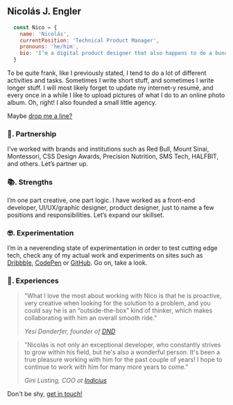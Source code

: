 ## Nicolás J. Engler

```js
  const Nico = {
    name: 'Nicolás',
    currentPosition: 'Technical Product Manager',
    pronouns: 'he/him',
    bio: 'I’m a digital product designer that also happens to do a bunch of other stuff. From Argentina 🇦🇷.'
  }
```

To be quite frank, like I previously stated, I tend to do a lot of different activities and tasks. Sometimes I write short stuff, and sometimes I write longer stuff. I will most likely forget to update my internet-y resumé, and every once in a while I like to upload pictures of what I do to an online photo album. Oh, right! I also founded a small little agency.

Maybe [drop me a line?](mailto:hi@nicolasjengler.com.ar)

### 💪. Partnership
I’ve worked with brands and institutions such as Red Bull, Mount Sinai, Montessori, CSS Design Awards, Precision Nutrition, SMS Tech, HALFBIT, and others. Let’s partner up.

### 📚. Strengths
I’m one part creative, one part logic. I have worked as a front-end developer, UI/UX/graphic designer, product designer, just to name a few positions and responsibilities. Let’s expand our skillset.

### 🤓. Experimentation
I’m in a neverending state of experimentation in order to test cutting edge tech, check any of my actual work and experiments on sites such as [Dribbble](https://dribbble.com/nicolasjengler/), [CodePen](https://codepen.com/nicolasjengler/) or [GitHub](https://github.com/nicolasjengler/). Go on, take a look.

### 💬. Experiences
> "What I love the most about working with Nico is that he is proactive, very creative when looking for the solution to a problem, and you could say he is an “outside-the-box” kind of thinker, which makes collaborating with him an overall smooth ride."
>
> *Yesi Danderfer, founder of [DND](https://www.danderfer.net/)*

> "Nicolás is not only an exceptional developer, who constantly strives to grow within his field, but he's also a wonderful person. It's been a true pleasure working with him for the past couple of years! I hope to continue to work with him for many more years to come."
>
> *Gini Lusting, COO at [Indicius](https://indicius.com/)*

Don't be shy, [get in touch!](mailto:hi@nicolasjengler.com.ar)
